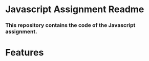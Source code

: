 # Javascript Assignment Readme

### This repository contains the code of the Javascript assignment.
# Features
